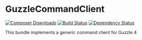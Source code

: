 GuzzleCommandClient
===================
[![Composer Downloads](https://poser.pugx.org/asgoodasnu/guzzlecommandclient/d/total.png)](https://packagist.org/packages/asgoodasnu/guzzlecommandclient) [![Build Status](https://travis-ci.org/asgoodasnu/guzzlecommandclient.png?branch=master)](https://travis-ci.org/asgoodasnu/guzzlecommandclient) [![Dependency Status](https://www.versioneye.com/user/projects/534eabf4fe0d0788e4000631/badge.png)](https://www.versioneye.com/user/projects/534eabf4fe0d0788e4000631)

This bundle implements a generic command client for Guzzle 4
